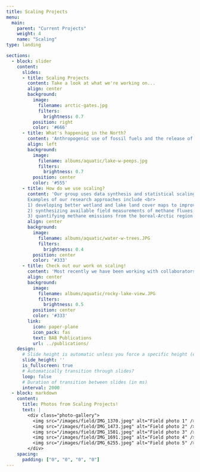 ```yaml
---
title: Scaling Projects
menu:
  main:
    parent: "Current Projects"
    weight: 4
    name: "Scaling"
type: landing

sections:
  - block: slider
    content:
      slides:
      - title: Scaling Projects
        content: Take a look at what we're working on...
        align: center
        background:
          image:
            filename: arctic-gates.jpg
            filters:
              brightness: 0.7
          position: right
          color: '#666'
      - title: What's happening in the North?
        content: 'Anthropogenic use of fossil fuels and the release of carbon dioxide into the atmosphere is warming the planet, altering the natural methane cycle. Understanding the magnitude of response of natural methane emissions from Northern ecosystems is critical towards quantifying the global methane budget and establishing emission reduction goals.'
        align: left
        background:
          image:
            filename: albums/aquatic/lake-w-peeps.jpg
            filters:
              brightness: 0.7
          position: center
          color: '#555'
      - title: How do we use scaling?
        content: 'Our group uses data synthesis and statistical scaling models to quantify the magnitude and drivers of methane emissions from boreal-Arctic ecosystems. <br>
        Examples of our research approaches include <br>
        1) developing better wetland and lake land cover maps to improve methane emission models, <br>
        2) synthesizing available field measurements of methane fluxes to determine environmental drivers of methane and decadal trends in methane emissions, and <br>
        3) quantifying methane emissions from the boreal-Arctic region using statistical modeling approaches. Most recently we have been working with collaborators from Woodwell Climate Research Center and the Max Planck Institute to develop the most comprehensive carbon dioxide and methane flux dataset for the boreal-Arctic region, to date.'
        align: center
        background:
          image:
            filename: albums/aquatic/water-w-trees.JPG
            filters:
              brightness: 0.4
          position: center
          color: '#333'
      - title: Check out our work on scaling!
        content: 'Most recently we have been working with collaborators from Woodwell Climate Research Center and the Max Planck Institute to develop the most comprehensive carbon dioxide and methane flux dataset for the boreal-Arctic region, to date.'
        align: center
        background:
          image:
            filename: albums/aquatic/rocky-lake-view.JPG
            filters:
              brightness: 0.5
          position: center
          color: '#333'
        link:
          icon: paper-plane
          icon_pack: fas
          text: BAB Publications
          url: ../publications/
    design:
      # Slide height is automatic unless you force a specific height (e.g. '400px')
      slide_height: ''
      is_fullscreen: true
      # Automatically transition through slides?
      loop: false
      # Duration of transition between slides (in ms)
      interval: 2000
  - block: markdown
    content:
      title: Photos from Scaling Projects! 
      text: |
        <div class="photo-gallery">
          <img src="/images/field/IMG_1370.jpeg" alt="Field photo 1" />
          <img src="/images/field/IMG_1473.jpeg" alt="Field photo 2" />
          <img src="/images/field/IMG_1501.jpeg" alt="Field photo 3" />
          <img src="/images/field/IMG_1691.jpeg" alt="Field photo 4" />
          <img src="/images/field/IMG_6255.jpeg" alt="Field photo 5" />
        </div>
    spacing:
      padding: ["0", "0", "0", "0"]  
---
```

